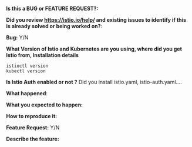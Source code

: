 <!-- This form is for bug reports and feature requests ONLY! 
If you're looking for help check https://istio.io/help/
-->

**Is this a BUG or FEATURE REQUEST?:**

**Did you review https://istio.io/help/ and existing issues to identify if this is already solved or being worked on?**:

**Bug:**
Y/N

**What Version of Istio and Kubernetes are you using, where did you get Istio from, Installation details**
```
istioctl version
kubectl version
```

**Is Istio Auth enabled or not ?**
Did you install istio.yaml, istio-auth.yaml....

**What happened**:

**What you expected to happen:**

**How to reproduce it:**


**Feature Request:**
Y/N

**Describe the feature:**
